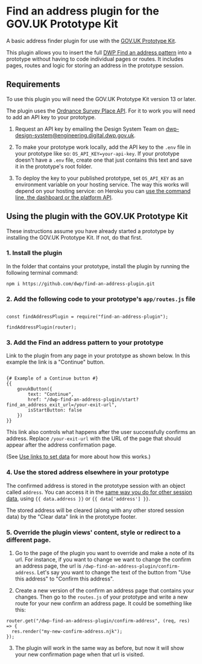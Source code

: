 # Find an address plugin for the GOV.UK Prototype Kit

A basic address finder plugin for use with the [GOV.UK Prototype Kit](https://prototype-kit.service.gov.uk/docs/).

This plugin allows you to insert the full [DWP Find an address pattern](https://design-system.dwp.gov.uk/patterns/find-an-address) into a prototype without having to code individual pages or routes. It includes pages, routes and logic for storing an address in the prototype session.

## Requirements

To use this plugin you will need the GOV.UK Prototype Kit version 13 or later.

The plugin uses the [Ordnance Survey Place API](https://osdatahub.os.uk/docs/places/overview). For it to work you will need to add an API key to your prototype.

1. Request an API key by emailing the Design System Team on [dwp-design-system@engineering.digital.dwp.gov.uk](mailto:dwp-design-system@engineering.digital.dwp.gov.uk).

2. To make your prototype work locally, add the API key to the `.env` file in your prototype like so: `OS_API_KEY=your-api-key`. If your prototype doesn't have a `.env` file, create one that just contains this text and save it in the prototype's root folder.

3. To deploy the key to your published prototype, set `OS_API_KEY` as an environment variable on your hosting service. The way this works will depend on your hosting service: on Heroku you can [use the command line, the dashboard or the platform API](https://devcenter.heroku.com/articles/config-vars#managing-config-vars).

## Using the plugin with the GOV.UK Prototype Kit

These instructions assume you have already started a prototype by installing the GOV.UK Prototype Kit. If not, do that first.

### 1. Install the plugin

In the folder that contains your prototype, install the plugin by running the following terminal command:

`npm i https://github.com/dwp/find-an-address-plugin.git`

### 2. Add the following code to your prototype's `app/routes.js` file

```

const findAddressPlugin = require("find-an-address-plugin");

findAddressPlugin(router);
```

### 3. Add the Find an address pattern to your prototype

Link to the plugin from any page in your prototype as shown below. In this example the link is a "Continue" button.

```

{# Example of a Continue button #}
{{
    govukButton({
        text: "Continue",
        href: "/dwp-find-an-address-plugin/start?find_an_address_exit_url=/your-exit-url",
        isStartButton: false
    })
}}
```

This link also controls what happens after the user successfully confirms an address. Replace `/your-exit-url` with the URL of the page that should appear after the address confirmation page.

(See [Use links to set data](https://prototype-kit.service.gov.uk/docs/pass-data#use-links-to-set-data) for more about how this works.)

### 4. Use the stored address elsewhere in your prototype

The confirmed address is stored in the prototype session with an object called `address`. You can access it in the [same way you do for other session data](https://prototype-kit.service.gov.uk/docs/session#accessing-fields-from-the-session), using `{{ data.address }}` or `{{ data['address'] }}`.

The stored address will be cleared (along with any other stored session data) by the "Clear data" link in the prototype footer.

### 5. Override the plugin views' content, style or redirect to a different page.

1. Go to the page of the plugin you want to override and make a note of its url. For instance, if you want to change we want to change the confirm an address page, the url is `/dwp-find-an-address-plugin/confirm-address`. Let's say you want to change the text of the button from "Use this address" to "Confirm this address".

2. Create a new version of the confirm an address page that contains your changes. Then go to the `routes.js` of your prototype and write a new route for your new confirm an address page. It could be something like this:

```
router.get("/dwp-find-an-address-plugin/confirm-address", (req, res) => {
  res.render("my-new-confirm-address.njk");
});
```

3. The plugin will work in the same way as before, but now it will show your new confirmation page when that url is visited.
